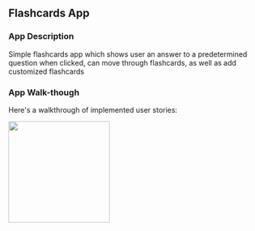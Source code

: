 ## Flashcards App

### App Description
Simple flashcards app which shows user an answer to a predetermined question when clicked, can move through flashcards, as well as add customized flashcards

### App Walk-though
<!-- <img src="https://i.imgur.com/H5aMn1j.gif](https://user-images.githubusercontent.com/62907869/182002474-45986c21-5fa4-4281-b267-ec5750f06533.gif" width=200><br> -->

Here's a walkthrough of implemented user stories:

<img src = "https://user-images.githubusercontent.com/62907869/182002474-45986c21-5fa4-4281-b267-ec5750f06533.gif" width = 200>


